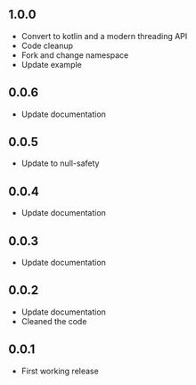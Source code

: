 ## 1.0.0

* Convert to kotlin and a modern threading API
* Code cleanup
* Fork and change namespace
* Update example

## 0.0.6

* Update documentation

## 0.0.5

* Update to null-safety

## 0.0.4

* Update documentation

## 0.0.3

* Update documentation

## 0.0.2

* Update documentation
* Cleaned the code

## 0.0.1

* First working release
